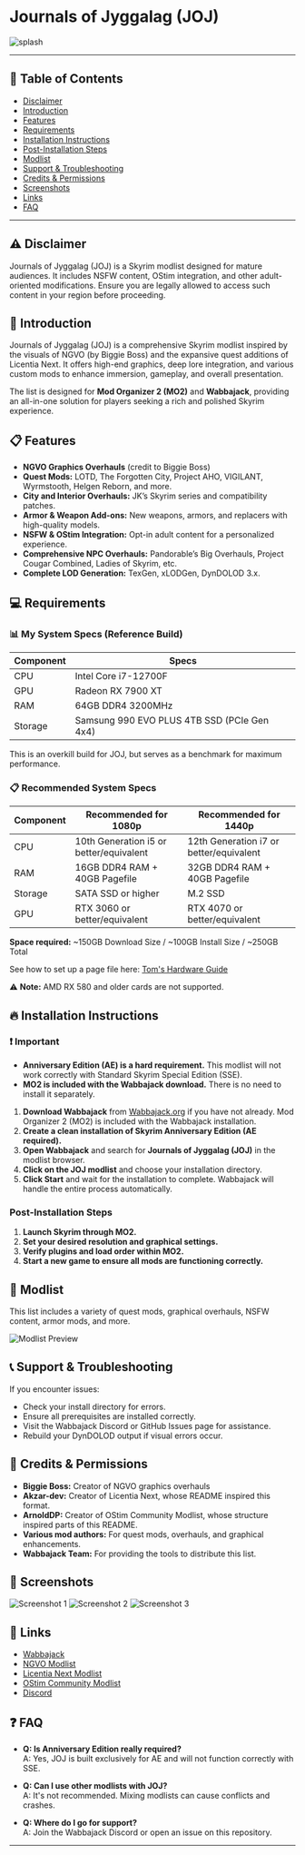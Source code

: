 # Journals of Jyggalag (JOJ)

![splash](https://github.com/user-attachments/assets/e4cc5755-425a-47ac-9d5d-bfbfcdb61e24)

---

## 📖 Table of Contents
- [Disclaimer](#-Disclaimer)
- [Introduction](#-Introduction)
- [Features](#-Features)
- [Requirements](#-Requirements)
- [Installation Instructions](#-Installation-Instructions)
- [Post-Installation Steps](#-Post-Installation-Steps)
- [Modlist](#-Modlist)
- [Support & Troubleshooting](#-Support--Troubleshooting)
- [Credits & Permissions](#-Credits--Permissions)
- [Screenshots](#-Screenshots)
- [Links](#-Links)
- [FAQ](#-FAQ)

---

## ⚠️ Disclaimer

Journals of Jyggalag (JOJ) is a Skyrim modlist designed for mature audiences. It includes NSFW content, OStim integration, and other adult-oriented modifications. Ensure you are legally allowed to access such content in your region before proceeding.

## 📌 Introduction

Journals of Jyggalag (JOJ) is a comprehensive Skyrim modlist inspired by the visuals of NGVO (by Biggie Boss) and the expansive quest additions of Licentia Next. It offers high-end graphics, deep lore integration, and various custom mods to enhance immersion, gameplay, and overall presentation.

The list is designed for **Mod Organizer 2 (MO2)** and **Wabbajack**, providing an all-in-one solution for players seeking a rich and polished Skyrim experience.

## 📋 Features

- **NGVO Graphics Overhauls** (credit to Biggie Boss)
- **Quest Mods:** LOTD, The Forgotten City, Project AHO, VIGILANT, Wyrmstooth, Helgen Reborn, and more.
- **City and Interior Overhauls:** JK’s Skyrim series and compatibility patches.
- **Armor & Weapon Add-ons:** New weapons, armors, and replacers with high-quality models.
- **NSFW & OStim Integration:** Opt-in adult content for a personalized experience.
- **Comprehensive NPC Overhauls:** Pandorable’s Big Overhauls, Project Cougar Combined, Ladies of Skyrim, etc.
- **Complete LOD Generation:** TexGen, xLODGen, DynDOLOD 3.x.

## 💻 Requirements

### 📊 My System Specs (Reference Build)

| Component  | Specs                                  |
|------------|---------------------------------------|
| CPU        | Intel Core i7-12700F                  |
| GPU        | Radeon RX 7900 XT                     |
| RAM        | 64GB DDR4 3200MHz                     |
| Storage    | Samsung 990 EVO PLUS 4TB SSD (PCIe Gen 4x4)  |

This is an overkill build for JOJ, but serves as a benchmark for maximum performance.

### 📋 Recommended System Specs

| Component  | Recommended for 1080p                   | Recommended for 1440p                       |
|------------|-----------------------------------------|--------------------------------------------|
| CPU        | 10th Generation i5 or better/equivalent | 12th Generation i7 or better/equivalent    |
| RAM        | 16GB DDR4 RAM + 40GB Pagefile           | 32GB DDR4 RAM + 40GB Pagefile              |
| Storage    | SATA SSD or higher                      | M.2 SSD                                    |
| GPU        | RTX 3060 or better/equivalent           | RTX 4070 or better/equivalent             |

**Space required:** ~150GB Download Size / ~100GB Install Size / ~250GB Total

See how to set up a page file here: [Tom's Hardware Guide](https://www.tomshardware.com/news/how-to-manage-virtual-memory-pagefile-windows-10,36929.html)

⚠️ **Note:** AMD RX 580 and older cards are not supported.

## 🔥 Installation Instructions

### ❗ Important
- **Anniversary Edition (AE) is a hard requirement.** This modlist will not work correctly with Standard Skyrim Special Edition (SSE).
- **MO2 is included with the Wabbajack download.** There is no need to install it separately.

1. **Download Wabbajack** from [Wabbajack.org](https://www.wabbajack.org/) if you have not already. Mod Organizer 2 (MO2) is included with the Wabbajack installation.
2. **Create a clean installation of Skyrim Anniversary Edition (AE required).**
3. **Open Wabbajack** and search for **Journals of Jyggalag (JOJ)** in the modlist browser.
4. **Click on the JOJ modlist** and choose your installation directory.
5. **Click Start** and wait for the installation to complete. Wabbajack will handle the entire process automatically.

### Post-Installation Steps

1. **Launch Skyrim through MO2.**
2. **Set your desired resolution and graphical settings.**
3. **Verify plugins and load order within MO2.**
4. **Start a new game to ensure all mods are functioning correctly.**

## 📜 Modlist

This list includes a variety of quest mods, graphical overhauls, NSFW content, armor mods, and more.

![Modlist Preview](https://i.imgur.com/example2.png)

## 📞 Support & Troubleshooting

If you encounter issues:
- Check your install directory for errors.
- Ensure all prerequisites are installed correctly.
- Visit the Wabbajack Discord or GitHub Issues page for assistance.
- Rebuild your DynDOLOD output if visual errors occur.

## 🤝 Credits & Permissions

- **Biggie Boss:** Creator of NGVO graphics overhauls
- **Akzar-dev:** Creator of Licentia Next, whose README inspired this format.
- **ArnoldDP:** Creator of OStim Community Modlist, whose structure inspired parts of this README.
- **Various mod authors:** For quest mods, overhauls, and graphical enhancements.
- **Wabbajack Team:** For providing the tools to distribute this list.

## 📸 Screenshots

![Screenshot 1](https://i.imgur.com/example3.png)
![Screenshot 2](https://i.imgur.com/example4.png)
![Screenshot 3](https://i.imgur.com/example5.png)

## 🔗 Links

- [Wabbajack](https://www.wabbajack.org/)
- [NGVO Modlist](https://github.com/biggie-boss/NGVO)
- [Licentia Next Modlist](https://github.com/akzar-dev/licentia)
- [OStim Community Modlist](https://github.com/ArnoldDP/OStim-Community-Modlist)
- [Discord](https://discord.gg/YourDiscordLink)

## ❓ FAQ

- **Q: Is Anniversary Edition really required?**  
  A: Yes, JOJ is built exclusively for AE and will not function correctly with SSE.

- **Q: Can I use other modlists with JOJ?**  
  A: It's not recommended. Mixing modlists can cause conflicts and crashes.

- **Q: Where do I go for support?**  
  A: Join the Wabbajack Discord or open an issue on this repository.

---




